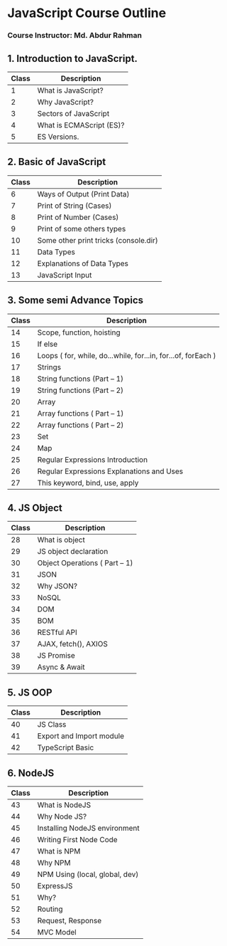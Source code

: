 # JavaScript Course Outline
### Course Instructor: Md. Abdur Rahman

## 1. Introduction to JavaScript.

| Class | Description |
| --- | --- |
| 1 | What is JavaScript? |
| 2 | Why JavaScript? |
| 3 | Sectors of JavaScript |
| 4 | What is ECMAScript (ES)? |
| 5 | ES Versions. |

## 2. Basic of JavaScript

| Class | Description |
| --- | --- |
| 6 | Ways of Output (Print Data) |
| 7 | Print of String (Cases) |
| 8 | Print of Number (Cases) |
| 9 | Print of some others types |
| 10 | Some other print tricks (console.dir) |
| 11 | Data Types |
| 12 | Explanations of Data Types |
| 13 | JavaScript Input |

## 3. Some semi Advance Topics

| Class | Description |
| --- | --- |
| 14 | Scope, function, hoisting |
| 15 | If else |
| 16 | Loops ( for, while, do...while, for...in, for...of, forEach ) |
| 17 | Strings |
| 18 | String functions (Part – 1) |
| 19 | String functions (Part – 2) |
| 20 | Array |
| 21 | Array functions ( Part – 1) |
| 22 | Array functions ( Part – 2) |
| 23 | Set |
| 24 | Map |
| 25 | Regular Expressions Introduction |
| 26 | Regular Expressions Explanations and Uses |
| 27 | This keyword, bind, use, apply |

## 4. JS Object

| Class | Description |
| --- | --- |
| 28 | What is object |
| 29 | JS object declaration |
| 30 | Object Operations ( Part – 1) |
| 31 | JSON |
| 32 | Why JSON? |
| 33 | NoSQL |
| 34 | DOM |
| 35 | BOM |
| 36 | RESTful API |
| 37 | AJAX, fetch(), AXIOS |
| 38 | JS Promise |
| 39 | Async & Await |

## 5. JS OOP

| Class | Description |
| --- | --- |
| 40 | JS Class |
| 41 | Export and Import module |
| 42 | TypeScript Basic |

## 6. NodeJS

| Class | Description |
| --- | --- |
| 43 | What is NodeJS
| 44 | Why Node JS?
| 45 | Installing NodeJS environment
| 46 | Writing First Node Code |
| 47 | What is NPM
| 48 | Why NPM
| 49 | NPM Using (local, global, dev) |
| 50 | ExpressJS
| 51 | Why?
| 52 | Routing
| 53 | Request, Response |
| 54 | MVC Model |